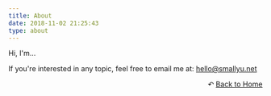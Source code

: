 ```yaml
---
title: About
date: 2018-11-02 21:25:43
type: about
---
```


Hi, I'm...

If you're interested in any topic, feel free to email me at: [hello@smallyu.net](mailto:hello@smallyu.net)

<div style="text-align: right;">
  ↶ <a href="/">Back to Home</a>
</div>